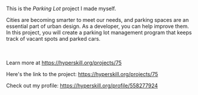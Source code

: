 This is the *Parking Lot* project I made myself.


<p>Cities are becoming smarter to meet our needs, and parking spaces are an essential part of urban design. As a developer, you can help improve them. In this project, you will create a parking lot management program that keeps track of vacant spots and parked cars.</p><br/><br/>Learn more at <a href="https://hyperskill.org/projects/75?utm_source=ide&utm_medium=ide&utm_campaign=ide&utm_content=project-card">https://hyperskill.org/projects/75</a>

Here's the link to the project: https://hyperskill.org/projects/75

Check out my profile: https://hyperskill.org/profile/558277924